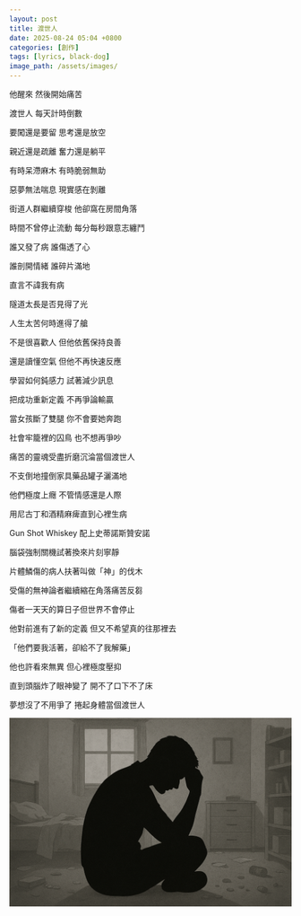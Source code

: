 ```yaml
---
layout: post
title: 渡世人
date: 2025-08-24 05:04 +0800
categories: [創作]
tags: [lyrics, black-dog]
image_path: /assets/images/
---
```


他醒來 然後開始痛苦

渡世人 每天計時倒數

要闖還是要留 思考還是放空

親近還是疏離 奮力還是躺平

有時呆滯麻木 有時脆弱無助

惡夢無法喘息 現實感在剝離

街道人群繼續穿梭 他卻窩在房間角落

時間不曾停止流動 每分每秒跟意志纏鬥

誰又發了病 誰傷透了心

誰剖開情緒 誰碎片滿地

直言不諱我有病

隧道太長是否見得了光

人生太苦何時進得了艙

不是很喜歡人 但他依舊保持良善

還是讀懂空氣 但他不再快速反應

學習如何鈍感力 試著減少訊息

把成功重新定義 不再爭論輸贏

當女孩斷了雙腿 你不會要她奔跑

社會牢籠裡的囚鳥 也不想再爭吵

痛苦的靈魂受盡折磨沉淪當個渡世人

不支倒地撞倒家具藥品罐子灑滿地

他們極度上癮 不管情感還是人際

用尼古丁和酒精麻痺直到心裡生病

Gun Shot Whiskey 配上史蒂諾斯贊安諾

腦袋強制關機試著換來片刻寧靜

片體鱗傷的病人扶著叫做「神」的伐木

受傷的無神論者繼續縮在角落痛苦反芻

傷者一天天的算日子但世界不會停止

他對前進有了新的定義 但又不希望真的往那裡去

「他們要我活著，卻給不了我解藥」

他也許看來無異 但心裡極度壓抑

直到頭腦炸了眼神變了 開不了口下不了床

夢想沒了不用爭了 捲起身體當個渡世人

![alt text](../assets/images/2025-08-24-渡世人/image-1.png)
